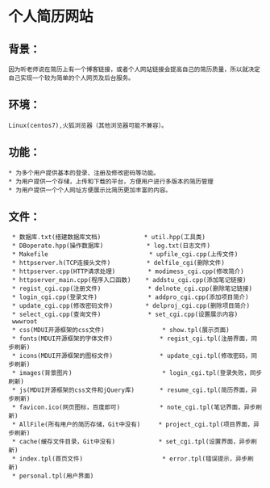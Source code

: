个人简历网站
========

背景：
-----
    因为听老师说在简历上有一个博客链接，或者个人网站链接会提高自己的简历质量，所以就决定自己实现一个较为简单的个人网页及后台服务。

环境：
-----
    Linux(centos7),火狐浏览器（其他浏览器可能不兼容）。
功能：
-----
    * 为多个用户提供基本的登录、注册及修改密码等功能。
    * 为用户提供一个存储，上传和下载的平台，方便用户进行多版本的简历管理
    * 为用户提供一个个人网址方便展示比简历更加丰富的内容。
文件：
-----
     * 数据库.txt(搭建数据库文档)            * util.hpp(工具类)
     * DBoperate.hpp(操作数据库)            * log.txt(日志文件)
     * Makefile                            * upfile_cgi.cpp(上传文件)
     * httpserver.h(TCP连接头文件)          * delfile_cgi(删除文件)
     * httpserver.cpp(HTTP请求处理)         * modimess_cgi.cpp(修改简介)
     * httpserver_main.cpp(程序入口函数)    * addstu_cgi.cpp(添加笔记链接)
     * regist_cgi.cpp(注册文件)             * delnote_cgi.cpp(删除笔记链接)
     * login_cgi.cpp(登录文件)              * addpro_cgi.cpp(添加项目简介)
     * update_cgi.cpp(修改密码文件)         * delproj_cgi.cpp(删除项目简介) 
     * select_cgi.cpp(查询文件)             * set_cgi.cpp(设置展示内容)    
     wwwroot
     * css(MDUI开源框架的css文件)                * show.tpl(展示页面)
     * fonts(MDUI开源框架的字体文件)             * regist_cgi.tpl(注册界面，同步刷新)
     * icons(MDUI开源框架的图标文件)             * update_cgi.tpl(修改密码，同步刷新)
     * images(背景图片)                         * login_cgi.tpl(登录失败，同步刷新)
     * js(MDUI开源框架的css文件和jQuery库)       * resume_cgi.tpl(简历界面，异步刷新)
     * favicon.ico(网页图标，百度即可)           * note_cgi.tpl(笔记界面，异步刷新)
     * AllFile(所有用户的简历存储，Git中没有)     * project_cgi.tpl(项目界面，异步刷新)
     * cache(缓存文件目录，Git中没有)            * set_cgi.tpl(设置界面，异步刷新)
     * index.tpl(首页文件)                      * error.tpl(错误提示，异步刷新)
     * personal.tpl(用户界面)                                 
